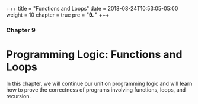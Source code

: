 +++
title = "Functions and Loops"
date = 2018-08-24T10:53:05-05:00
weight = 10
chapter = true
pre = "<b>9. </b>"
+++
### Chapter 9

# Programming Logic: Functions and Loops

In this chapter, we will continue our unit on programming logic and will learn how to prove the correctness of programs involving functions, loops, and recursion.